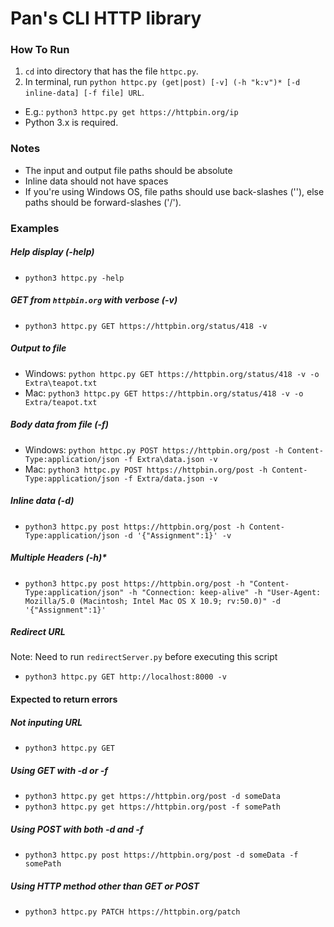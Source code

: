 # Pan's CLI HTTP library
### How To Run
1. `cd` into directory that has the file `httpc.py`.
2. In terminal, run `python httpc.py (get|post) [-v] (-h "k:v")* [-d inline-data] [-f file] URL`.
- E.g.: `python3 httpc.py get https://httpbin.org/ip`
- Python 3.x is required.

### Notes
- The input and output file paths should be absolute
- Inline data should not have spaces
- If you're using Windows OS, file paths should use back-slashes ('\'), else paths should be forward-slashes ('/').


### Examples
##### Help display (-help)
- `python3 httpc.py -help`

##### GET from `httpbin.org` with verbose (-v)
- `python3 httpc.py GET https://httpbin.org/status/418 -v`

##### Output to file
- Windows: `python httpc.py GET https://httpbin.org/status/418 -v -o Extra\teapot.txt` 
- Mac: `python3 httpc.py GET https://httpbin.org/status/418 -v -o Extra/teapot.txt`

##### Body data from file (-f)
- Windows:
`python httpc.py POST https://httpbin.org/post -h Content-Type:application/json -f Extra\data.json -v`
- Mac:
`python3 httpc.py POST https://httpbin.org/post -h Content-Type:application/json -f Extra/data.json -v`

##### Inline data (-d)
- `python3 httpc.py post https://httpbin.org/post -h Content-Type:application/json -d '{"Assignment":1}' -v`

##### Multiple Headers (-h)*
- `python3 httpc.py post https://httpbin.org/post -h "Content-Type:application/json" -h "Connection: keep-alive" -h "User-Agent: Mozilla/5.0 (Macintosh; Intel Mac OS X 10.9; rv:50.0)" -d '{"Assignment":1}'` 

##### Redirect URL
Note: Need to run `redirectServer.py` before executing this script
- `python3 httpc.py GET http://localhost:8000 -v`

#### Expected to return errors
##### Not inputing URL
- `python3 httpc.py GET`

##### Using GET with -d or -f
- `python3 httpc.py get https://httpbin.org/post -d someData`
- `python3 httpc.py get https://httpbin.org/post -f somePath`

##### Using POST with both -d and -f
- `python3 httpc.py post https://httpbin.org/post -d someData -f somePath`

##### Using HTTP method other than GET or POST
- `python3 httpc.py PATCH https://httpbin.org/patch`
